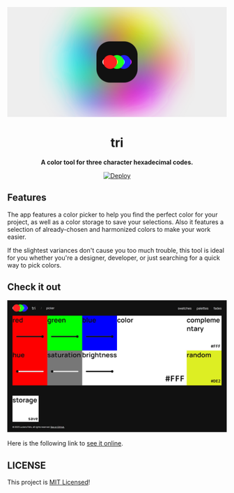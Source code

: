 ![tri](assets/image/banner.svg)
<h1 align="center">
    tri
</h1>

<p align="center">
    <strong>A color tool for three character hexadecimal codes.</strong>
</p>
<p align="center">
    <a href="https://github.com/FelixLuciano/tri/actions/workflows/deploy.yml"><img src="https://github.com/FelixLuciano/tri/actions/workflows/deploy.yml/badge.svg" alt="Deploy"></a>
</p>


## Features

The app features a color picker to help you find the perfect color for your
project, as well as a color storage to save your selections. Also it features a
selection of already-chosen and harmonized colors to make your work easier.

If the slightest variances don't cause you too much trouble, this tool is ideal
for you whether you're a designer, developer, or just searching for a quick way
to pick colors.


## Check it out

![App screenshot](assets/image/picker-screenshot.jpg)

Here is the following link to [see it online](https://github.lucianofelix.com.br/tri/).


## LICENSE

This project is [MIT Licensed](LICENSE)!
